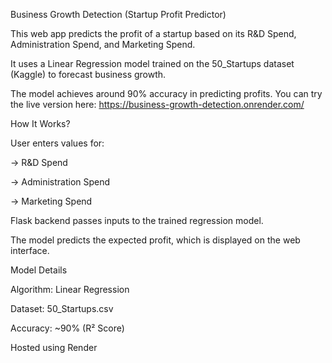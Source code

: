 Business Growth Detection (Startup Profit Predictor) 

This web app predicts the profit of a startup based on its R&D Spend, Administration Spend, and Marketing Spend.

It uses a Linear Regression model trained on the 50_Startups dataset (Kaggle) to forecast business growth.

The model achieves around 90% accuracy in predicting profits. You can try the live version here: https://business-growth-detection.onrender.com/

How It Works?

User enters values for:

-> R&D Spend 

-> Administration Spend 

-> Marketing Spend

Flask backend passes inputs to the trained regression model. 

The model predicts the expected profit, which is displayed on the web interface.

Model Details 


Algorithm: Linear Regression 

Dataset: 50_Startups.csv 

Accuracy: ~90% (R² Score) 

Hosted using Render
